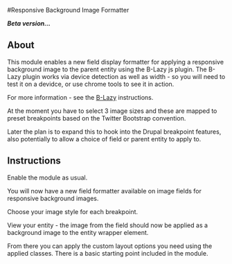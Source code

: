 #Responsive Background Image Formatter

***Beta version...***

## About

This module enables a new field display formatter for applying a responsive background image to the parent entity using the B-Lazy js plugin. The B-Lazy plugin works via device detection as well as width - so you will need to test it on a devidce, or use chrome tools to see it in action.

For more information - see the [B-Lazy](http://dinbror.dk/blog/blazy/) instructions.

At the moment you have to select 3 image sizes and these are mapped to preset breakpoints based on the Twitter Bootstrap convention.

Later the plan is to expand this to hook into the Drupal breakpoint features, also potentially to allow a choice of field or parent entity to apply to.

## Instructions

Enable the module as usual.

You will now have a new field formatter available on image fields for responsive background images.

Choose your image style for each breakpoint.

View your entity - the image from the field should now be applied as a background image to the entity wrapper element.

From there you can apply the custom layout options you need using the applied classes. There is a basic starting point included in the module.
